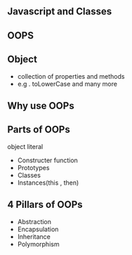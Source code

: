 ## Javascript and Classes

## OOPS 

## Object
- collection of properties and methods 
- e.g . toLowerCase and many more

## Why use OOPs

## Parts of OOPs
object literal

- Constructer function
- Prototypes
- Classes
- Instances(this , then) 


## 4 Pillars of OOPs
- Abstraction
- Encapsulation
- Inheritance 
- Polymorphism
